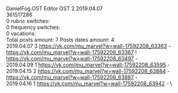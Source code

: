 DanielFog.OST	Editor OST 2 2019.04.07\
361517286\
0 rubric switches:\
0 frequency switches:\
0 vacations:\
Total posts amount: 7	Posts dates amount: 4\
2019.04.07 3 https://vk.com/mu_marvel?w=wall-17592208_63363 - https://vk.com/mu_marvel?w=wall-17592208_63367 ! https://vk.com/mu_marvel?w=wall-17592208_63497 - \
2019.04.09 1 https://vk.com/mu_marvel?w=wall-17592208_63595 - \
2019.04.15 2 https://vk.com/mu_marvel?w=wall-17592208_63884 - https://vk.com/mu_marvel?w=wall-17592208_63887 - \
2019.04.16 1 https://vk.com/mu_marvel?w=wall-17592208_63942 - \
